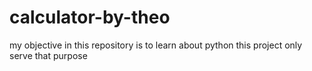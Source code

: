 # calculator-by-theo

my objective in this repository is to learn about python this project only serve that purpose
